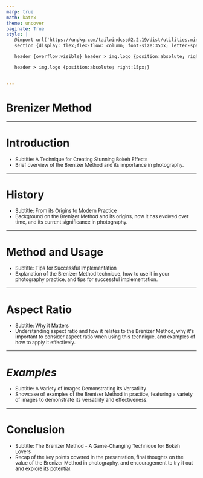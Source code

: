 ```yaml
---
marp: true
math: katex
theme: uncover
paginate: True
style: |
   @import url('https://unpkg.com/tailwindcss@2.2.19/dist/utilities.min.css');
   section {display: flex;flex-flow: column; font-size:35px; letter-spacing:1.4px;}

   header {overflow:visible} header > img.logo {position:absolute; right:15px;}

   header > img.logo {position:absolute; right:15px;}


---
```

<!-- backgroundColor: white -->
<!-- _class: lead -->

 # Brenizer Method

---
<style scoped>p,li {font-size:0.92em}</style>

 # Introduction
- Subtitle: A Technique for Creating Stunning Bokeh Effects
- Brief overview of the Brenizer Method and its importance in photography.


---
<style scoped>p,li {font-size:0.92em}</style>

 # **History**
- Subtitle: From its Origins to Modern Practice
- Background on the Brenizer Method and its origins, how it has evolved over time, and its current significance in photography.


---
<style scoped>p,li {font-size:0.92em}</style>

 # Method and Usage
- Subtitle: Tips for Successful Implementation
- Explanation of the Brenizer Method technique, how to use it in your photography practice, and tips for successful implementation.


---
<style scoped>p,li {font-size:0.92em}</style>

 # Aspect Ratio
- Subtitle: Why it Matters
- Understanding aspect ratio and how it relates to the Brenizer Method, why it's important to consider aspect ratio when using this technique, and examples of how to apply it effectively.


---
<style scoped>p,li {font-size:0.92em}</style>

 # _Examples_
- Subtitle: A Variety of Images Demonstrating its Versatility
- Showcase of examples of the Brenizer Method in practice, featuring a variety of images to demonstrate its versatility and effectiveness.


---
<style scoped>p,li {font-size:0.92em}</style>

 # Conclusion

- Subtitle: The Brenizer Method - A Game-Changing Technique for Bokeh Lovers
- Recap of the key points covered in the presentation, final thoughts on the value of the Brenizer Method in photography, and encouragement to try it out and explore its potential.